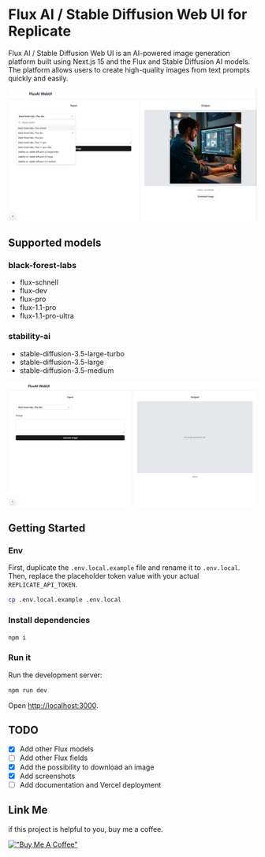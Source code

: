 # Flux AI / Stable Diffusion Web UI for Replicate

Flux AI / Stable Diffusion Web UI is an AI-powered image generation platform built using Next.js 15 and the Flux and Stable Diffusion AI models. The platform allows users to create high-quality images from text prompts quickly and easily.

![FluxAI WebUI](public/FluxWebUIModels.png "FluxAI WebUI")

## Supported models

### black-forest-labs
- flux-schnell
- flux-dev
- flux-pro
- flux-1.1-pro
- flux-1.1-pro-ultra

### stability-ai
- stable-diffusion-3.5-large-turbo
- stable-diffusion-3.5-large
- stable-diffusion-3.5-medium

![FluxAI WebUI](public/FluxWebUI.png "FluxAI WebUI")

## Getting Started

### Env
First, duplicate the `.env.local.example` file and rename it to `.env.local`. Then, replace the placeholder token value with your actual `REPLICATE_API_TOKEN`.

```bash
cp .env.local.example .env.local
```

### Install dependencies
```bash
npm i
```

### Run it
Run the development server:

```bash
npm run dev
```

Open [http://localhost:3000](http://localhost:3000).

## TODO

- [X] Add other Flux models
- [ ] Add other Flux fields
- [X] Add the possibility to download an image
- [X] Add screenshots
- [ ] Add documentation and Vercel deployment

## Link Me
if this project is helpful to you, buy me a coffee.

[!["Buy Me A Coffee"](https://www.buymeacoffee.com/assets/img/custom_images/orange_img.png)](https://www.buymeacoffee.com/cihancinar)
